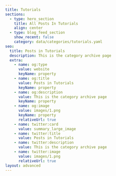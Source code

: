 ```yaml
---
title: Tutorials
sections:
  - type: hero_section
    title: All Posts In Tutorials
    align: center
  - type: blog_feed_section
    show_recent: false
    category: data/categories/tutorials.yaml
seo:
  title: Posts in Tutorials
  description: This is the category archive page
  extra:
    - name: og:type
      value: website
      keyName: property
    - name: og:title
      value: Posts in Tutorials
      keyName: property
    - name: og:description
      value: This is the category archive page
      keyName: property
    - name: og:image
      value: images/1.png
      keyName: property
      relativeUrl: true
    - name: twitter:card
      value: summary_large_image
    - name: twitter:title
      value: Posts in Tutorials
    - name: twitter:description
      value: This is the category archive page
    - name: twitter:image
      value: images/1.png
      relativeUrl: true
layout: advanced
---
```

